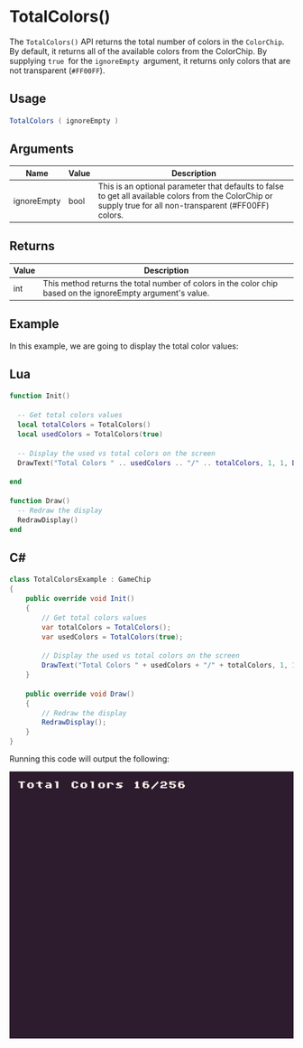 # TotalColors()

The `TotalColors()` API returns the total number of colors in the `ColorChip`. By default, it returns all of the available colors from the ColorChip. By supplying `true `for the `ignoreEmpty `argument, it returns only colors that are not transparent (`#FF00FF`).

## Usage

```csharp
TotalColors ( ignoreEmpty )
```

## Arguments

| Name        | Value | Description                                                                                                                                                       |
|-------------|-------|-------------------------------------------------------------------------------------------------------------------------------------------------------------------|
| ignoreEmpty | bool  | This is an optional parameter that defaults to false to get all available colors from the ColorChip or supply true for all non\-transparent \(\#FF00FF\) colors\. |

## Returns

| Value | Description                                                                                                  |
|-------|--------------------------------------------------------------------------------------------------------------|
| int   | This method returns the total number of colors in the color chip based on the ignoreEmpty argument's value\. |

## Example

In this example, we are going to display the total color values:



## Lua

```lua
function Init()

  -- Get total colors values
  local totalColors = TotalColors()
  local usedColors = TotalColors(true)

  -- Display the used vs total colors on the screen
  DrawText("Total Colors " .. usedColors .. "/" .. totalColors, 1, 1, DrawMode.Tile, "large", 15)

end

function Draw()
  -- Redraw the display
  RedrawDisplay()
end
```



## C#

```csharp
class TotalColorsExample : GameChip
{
    public override void Init()
    {
        // Get total colors values
        var totalColors = TotalColors();
        var usedColors = TotalColors(true);

        // Display the used vs total colors on the screen
        DrawText("Total Colors " + usedColors + "/" + totalColors, 1, 1, DrawMode.Tile, "large", 15);
    }

    public override void Draw()
    {
        // Redraw the display
        RedrawDisplay();
    }
}
```



Running this code will output the following:

![image alt text](images/TotalColorsOutput_image_0.png)


